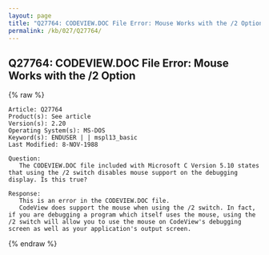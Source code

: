 ```yaml
---
layout: page
title: "Q27764: CODEVIEW.DOC File Error: Mouse Works with the /2 Option"
permalink: /kb/027/Q27764/
---
```


## Q27764: CODEVIEW.DOC File Error: Mouse Works with the /2 Option

{% raw %}

	Article: Q27764
	Product(s): See article
	Version(s): 2.20
	Operating System(s): MS-DOS
	Keyword(s): ENDUSER | | mspl13_basic
	Last Modified: 8-NOV-1988
	
	Question:
	   The CODEVIEW.DOC file included with Microsoft C Version 5.10 states
	that using the /2 switch disables mouse support on the debugging
	display. Is this true?
	
	Response:
	   This is an error in the CODEVIEW.DOC file.
	   CodeView does support the mouse when using the /2 switch. In fact,
	if you are debugging a program which itself uses the mouse, using the
	/2 switch will allow you to use the mouse on CodeView's debugging
	screen as well as your application's output screen.

{% endraw %}
